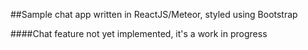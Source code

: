 ##Sample chat app written in ReactJS/Meteor, styled using Bootstrap

####Chat feature not yet implemented, it's a work in progress